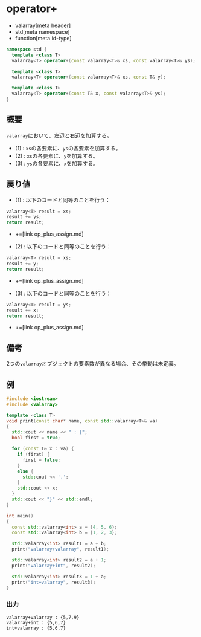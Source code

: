# operator+
* valarray[meta header]
* std[meta namespace]
* function[meta id-type]

```cpp
namespace std {
  template <class T>
  valarray<T> operator+(const valarray<T>& xs, const valarray<T>& ys); // (1)

  template <class T>
  valarray<T> operator+(const valarray<T>& xs, const T& y);            // (2)

  template <class T>
  valarray<T> operator+(const T& x, const valarray<T>& ys);            // (3)
}
```

## 概要
`valarray`において、左辺と右辺を加算する。


- (1) : `xs`の各要素に、`ys`の各要素を加算する。
- (2) : `xs`の各要素に、`y`を加算する。
- (3) : `ys`の各要素に、`x`を加算する。


## 戻り値

- (1) : 以下のコードと同等のことを行う：

```cpp
valarray<T> result = xs;
result += ys;
return result;
```
* +=[link op_plus_assign.md]


- (2) : 以下のコードと同等のことを行う：

```cpp
valarray<T> result = xs;
result += y;
return result;
```
* +=[link op_plus_assign.md]



- (3) : 以下のコードと同等のことを行う：

```cpp
valarray<T> result = ys;
result += x;
return result;
```
* +=[link op_plus_assign.md]


## 備考
2つの`valarray`オブジェクトの要素数が異なる場合、その挙動は未定義。


## 例
```cpp example
#include <iostream>
#include <valarray>

template <class T>
void print(const char* name, const std::valarray<T>& va)
{
  std::cout << name << " : {";
  bool first = true;

  for (const T& x : va) {
    if (first) {
      first = false;
    }
    else {
      std::cout << ',';
    }
    std::cout << x;
  }
  std::cout << "}" << std::endl;
}

int main()
{
  const std::valarray<int> a = {4, 5, 6};
  const std::valarray<int> b = {1, 2, 3};

  std::valarray<int> result1 = a + b;
  print("valarray+valarray", result1);

  std::valarray<int> result2 = a + 1;
  print("valarray+int", result2);

  std::valarray<int> result3 = 1 + a;
  print("int+valarray", result3);
}
```

### 出力
```
valarray+valarray : {5,7,9}
valarray+int : {5,6,7}
int+valarray : {5,6,7}
```


